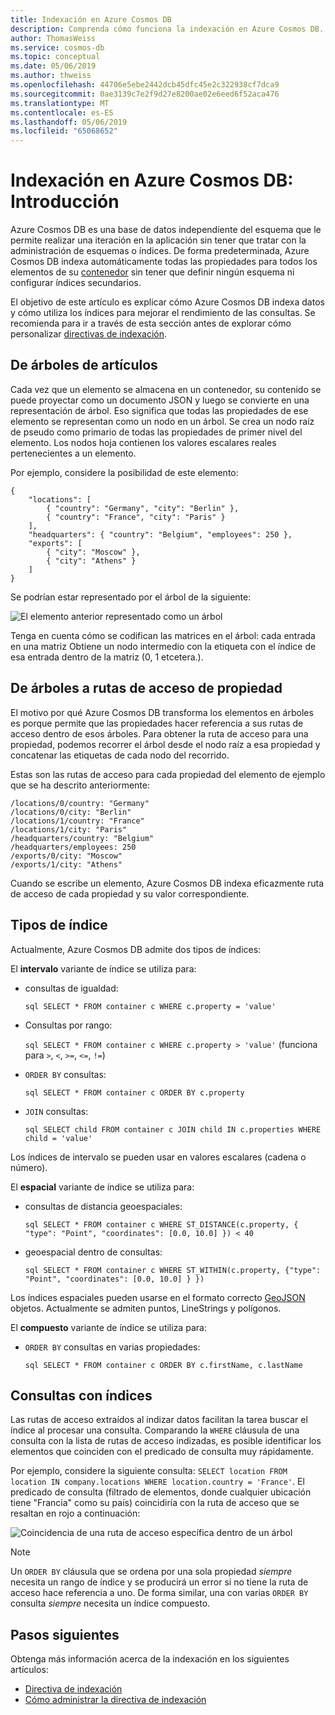 ```yaml
---
title: Indexación en Azure Cosmos DB
description: Comprenda cómo funciona la indexación en Azure Cosmos DB.
author: ThomasWeiss
ms.service: cosmos-db
ms.topic: conceptual
ms.date: 05/06/2019
ms.author: thweiss
ms.openlocfilehash: 44706e5ebe2442dcb45dfc45e2c322938cf7dca9
ms.sourcegitcommit: 0ae3139c7e2f9d27e8200ae02e6eed6f52aca476
ms.translationtype: MT
ms.contentlocale: es-ES
ms.lasthandoff: 05/06/2019
ms.locfileid: "65068652"
---
```

# <a name="indexing-in-azure-cosmos-db---overview"></a>Indexación en Azure Cosmos DB: Introducción

Azure Cosmos DB es una base de datos independiente del esquema que le permite realizar una iteración en la aplicación sin tener que tratar con la administración de esquemas o índices. De forma predeterminada, Azure Cosmos DB indexa automáticamente todas las propiedades para todos los elementos de su [contenedor](databases-containers-items.md#azure-cosmos-containers) sin tener que definir ningún esquema ni configurar índices secundarios.

El objetivo de este artículo es explicar cómo Azure Cosmos DB indexa datos y cómo utiliza los índices para mejorar el rendimiento de las consultas. Se recomienda para ir a través de esta sección antes de explorar cómo personalizar [directivas de indexación](index-policy.md).

## <a name="from-items-to-trees"></a>De árboles de artículos

Cada vez que un elemento se almacena en un contenedor, su contenido se puede proyectar como un documento JSON y luego se convierte en una representación de árbol. Eso significa que todas las propiedades de ese elemento se representan como un nodo en un árbol. Se crea un nodo raíz de pseudo como primario de todas las propiedades de primer nivel del elemento. Los nodos hoja contienen los valores escalares reales pertenecientes a un elemento.

Por ejemplo, considere la posibilidad de este elemento:

    {
        "locations": [
            { "country": "Germany", "city": "Berlin" },
            { "country": "France", "city": "Paris" }
        ],
        "headquarters": { "country": "Belgium", "employees": 250 },
        "exports": [
            { "city": "Moscow" },
            { "city": "Athens" }
        ]
    }

Se podrían estar representado por el árbol de la siguiente:

![El elemento anterior representado como un árbol](./media/index-overview/item-as-tree.png)

Tenga en cuenta cómo se codifican las matrices en el árbol: cada entrada en una matriz Obtiene un nodo intermedio con la etiqueta con el índice de esa entrada dentro de la matriz (0, 1 etcetera.).

## <a name="from-trees-to-property-paths"></a>De árboles a rutas de acceso de propiedad

El motivo por qué Azure Cosmos DB transforma los elementos en árboles es porque permite que las propiedades hacer referencia a sus rutas de acceso dentro de esos árboles. Para obtener la ruta de acceso para una propiedad, podemos recorrer el árbol desde el nodo raíz a esa propiedad y concatenar las etiquetas de cada nodo del recorrido.

Estas son las rutas de acceso para cada propiedad del elemento de ejemplo que se ha descrito anteriormente:

    /locations/0/country: "Germany"
    /locations/0/city: "Berlin"
    /locations/1/country: "France"
    /locations/1/city: "Paris"
    /headquarters/country: "Belgium"
    /headquarters/employees: 250
    /exports/0/city: "Moscow"
    /exports/1/city: "Athens"

Cuando se escribe un elemento, Azure Cosmos DB indexa eficazmente ruta de acceso de cada propiedad y su valor correspondiente.

## <a name="index-kinds"></a>Tipos de índice

Actualmente, Azure Cosmos DB admite dos tipos de índices:

El **intervalo** variante de índice se utiliza para:

- consultas de igualdad: 

   ```sql SELECT * FROM container c WHERE c.property = 'value'```

- Consultas por rango: 

   ```sql SELECT * FROM container c WHERE c.property > 'value'``` (funciona para `>`, `<`, `>=`, `<=`, `!=`)

- `ORDER BY` consultas:

   ```sql SELECT * FROM container c ORDER BY c.property```

- `JOIN` consultas: 

   ```sql SELECT child FROM container c JOIN child IN c.properties WHERE child = 'value'```

Los índices de intervalo se pueden usar en valores escalares (cadena o número).

El **espacial** variante de índice se utiliza para:

- consultas de distancia geoespaciales: 

   ```sql SELECT * FROM container c WHERE ST_DISTANCE(c.property, { "type": "Point", "coordinates": [0.0, 10.0] }) < 40```

- geoespacial dentro de consultas: 

   ```sql SELECT * FROM container c WHERE ST_WITHIN(c.property, {"type": "Point", "coordinates": [0.0, 10.0] } })```

Los índices espaciales pueden usarse en el formato correcto [GeoJSON](geospatial.md) objetos. Actualmente se admiten puntos, LineStrings y polígonos.

El **compuesto** variante de índice se utiliza para:

- `ORDER BY` consultas en varias propiedades: 

   ```sql SELECT * FROM container c ORDER BY c.firstName, c.lastName```

## <a name="querying-with-indexes"></a>Consultas con índices

Las rutas de acceso extraídos al indizar datos facilitan la tarea buscar el índice al procesar una consulta. Comparando la `WHERE` cláusula de una consulta con la lista de rutas de acceso indizadas, es posible identificar los elementos que coinciden con el predicado de consulta muy rápidamente.

Por ejemplo, considere la siguiente consulta: `SELECT location FROM location IN company.locations WHERE location.country = 'France'`. El predicado de consulta (filtrado de elementos, donde cualquier ubicación tiene "Francia" como su país) coincidiría con la ruta de acceso que se resaltan en rojo a continuación:

![Coincidencia de una ruta de acceso específica dentro de un árbol](./media/index-overview/matching-path.png)

> [!NOTE]
> Un `ORDER BY` cláusula que se ordena por una sola propiedad *siempre* necesita un rango de índice y se producirá un error si no tiene la ruta de acceso hace referencia a uno. De forma similar, una con varias `ORDER BY` consulta *siempre* necesita un índice compuesto.

## <a name="next-steps"></a>Pasos siguientes

Obtenga más información acerca de la indexación en los siguientes artículos:

- [Directiva de indexación](index-policy.md)
- [Cómo administrar la directiva de indexación](how-to-manage-indexing-policy.md)
